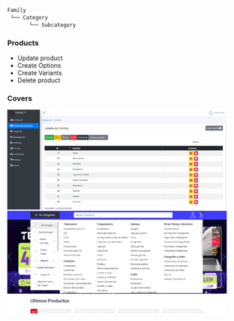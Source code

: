```bash
Family
 └── Category
       └── Subcategory
```      
### Products
- Update product
- Create Options
- Create Variants
- Delete product

### Covers

![Ecommerce Adminlte](images/ecommerce.png)
![Ecommerce Adminlte](images/landing.png)
